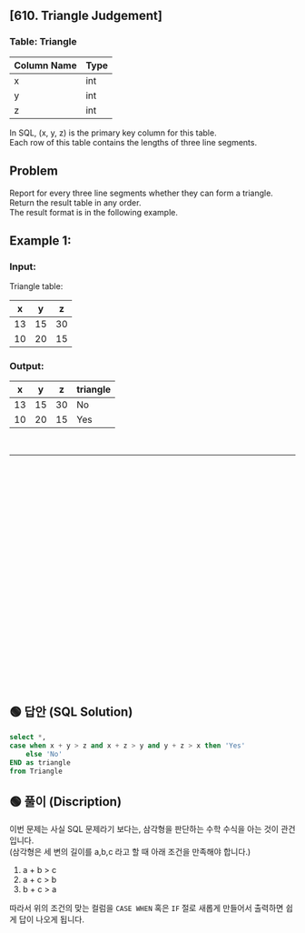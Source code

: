 ## [610. Triangle Judgement]

### Table: Triangle


| Column Name | Type |
|-------------|------|
| x           | int  |
| y           | int  |
| z           | int  |

In SQL, (x, y, z) is the primary key column for this table.  
Each row of this table contains the lengths of three line segments.  
 
## Problem

Report for every three line segments whether they can form a triangle.   
Return the result table in any order.    
The result format is in the following example.  


## Example 1:

### Input: 
Triangle table:

| x  | y  | z  |
|----|----|----|
| 13 | 15 | 30 |
| 10 | 20 | 15 |

### Output: 

| x  | y  | z  | triangle |
|----|----|----|----------|
| 13 | 15 | 30 | No       |
| 10 | 20 | 15 | Yes      |



<br/>

---

<br/>
<br/>
<br/>
<br/>
<br/>
<br/>
<br/>
<br/>
<br/>
<br/>
<br/>
<br/>
<br/>
<br/>
<br/>
<br/>
<br/>
<br/>
<br/>
<br/>
<br/>
<br/>
<br/>


## 🟢 답안 (SQL Solution)

```sql
select *,
case when x + y > z and x + z > y and y + z > x then 'Yes'
    else 'No'
END as triangle
from Triangle
```

## 🟢 풀이 (Discription)
이번 문제는 사실 SQL 문제라기 보다는, 삼각형을 판단하는 수학 수식을 아는 것이 관건입니다.  
(삼각형은 세 변의 길이를 a,b,c 라고 할 때 아래 조건을 만족해야 합니다.)    
1.	a + b > c
2.	a + c > b
3.	b + c > a

따라서 위의 조건의 맞는 컬럼을 `CASE WHEN` 혹은 `IF` 절로 새롭게 만들어서 출력하면 쉽게 답이 나오게 됩니다.
